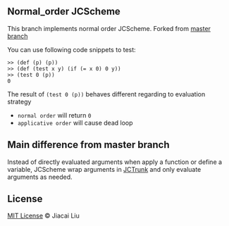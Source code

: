 ## Normal_order JCScheme

This branch implements normal order JCScheme. Forked from [master branch](https://github.com/jiacai2050/JCScheme/tree/ebf9fdf4ea0c69ba3175307e1fedaf8b868b758b)

You can use following code snippets to test:

```
>> (def (p) (p))
>> (def (test x y) (if (= x 0) 0 y))
>> (test 0 (p))
0
```

The result of `(test 0 (p))` behaves different regarding to evaluation strategy

- `normal order` will return `0`
- `applicative order` will cause dead loop


## Main difference from master branch

Instead of directly evaluated arguments when apply a function or define a variable, JCScheme wrap arguments in [JCTrunk](src/main/java/net/liujiacai/jcscheme/JCTrunk.java) and only evaluate arguments as needed.

## License
[MIT License](http://liujiacai.net/license/MIT.html?year=2015) © Jiacai Liu
